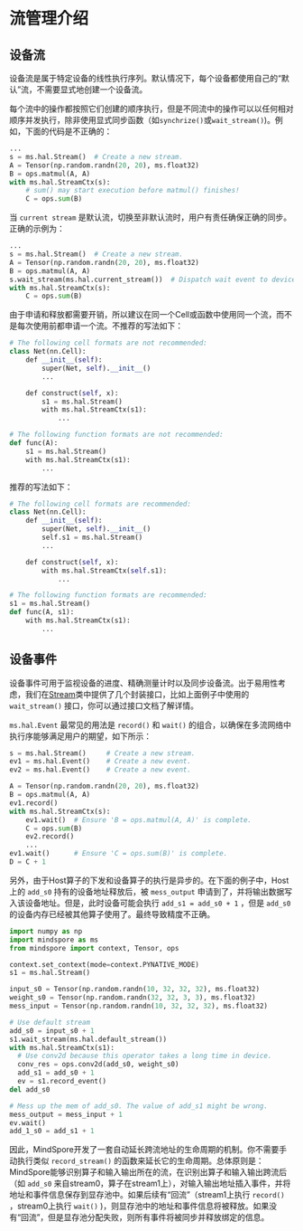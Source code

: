 # 流管理介绍

## 设备流

设备流是属于特定设备的线性执行序列。默认情况下，每个设备都使用自己的“默认”流，不需要显式地创建一个设备流。

每个流中的操作都按照它们创建的顺序执行，但是不同流中的操作可以以任何相对顺序并发执行，除非使用显式同步函数（如`synchrize()`或`wait_stream()`)。例如，下面的代码是不正确的：

``` python
...
s = ms.hal.Stream()  # Create a new stream.
A = Tensor(np.random.randn(20, 20), ms.float32)
B = ops.matmul(A, A)
with ms.hal.StreamCtx(s):
    # sum() may start execution before matmul() finishes!
    C = ops.sum(B)
```

当 `current stream` 是默认流，切换至非默认流时，用户有责任确保正确的同步。正确的示例为：

``` python
...
s = ms.hal.Stream()  # Create a new stream.
A = Tensor(np.random.randn(20, 20), ms.float32)
B = ops.matmul(A, A)
s.wait_stream(ms.hal.current_stream())  # Dispatch wait event to device.
with ms.hal.StreamCtx(s):
    C = ops.sum(B)
```

由于申请和释放都需要开销，所以建议在同一个Cell或函数中使用同一个流，而不是每次使用前都申请一个流。不推荐的写法如下：

``` python
# The following cell formats are not recommended:
class Net(nn.Cell):
    def __init__(self):
        super(Net, self).__init__()
        ...

    def construct(self, x):
        s1 = ms.hal.Stream()
        with ms.hal.StreamCtx(s1):
            ...

# The following function formats are not recommended:
def func(A):
    s1 = ms.hal.Stream()
    with ms.hal.StreamCtx(s1):
        ...
```

推荐的写法如下：

``` python
# The following cell formats are recommended:
class Net(nn.Cell):
    def __init__(self):
        super(Net, self).__init__()
        self.s1 = ms.hal.Stream()
        ...

    def construct(self, x):
        with ms.hal.StreamCtx(self.s1):
            ...

# The following function formats are recommended:
s1 = ms.hal.Stream()
def func(A, s1):
    with ms.hal.StreamCtx(s1):
        ...
```

## 设备事件

设备事件可用于监视设备的进度、精确测量计时以及同步设备流。出于易用性考虑，我们在[Stream](https://www.mindspore.cn/docs/zh-CN/r2.3/api_python/hal/mindspore.hal.Stream.html)类中提供了几个封装接口，比如上面例子中使用的 `wait_stream()` 接口，你可以通过接口文档了解详情。

`ms.hal.Event` 最常见的用法是 `record()` 和 `wait()` 的组合，以确保在多流网络中执行序能够满足用户的期望，如下所示：

``` python
s = ms.hal.Stream()     # Create a new stream.
ev1 = ms.hal.Event()    # Create a new event.
ev2 = ms.hal.Event()    # Create a new event.

A = Tensor(np.random.randn(20, 20), ms.float32)
B = ops.matmul(A, A)
ev1.record()
with ms.hal.StreamCtx(s):
    ev1.wait()  # Ensure 'B = ops.matmul(A, A)' is complete.
    C = ops.sum(B)
    ev2.record()
    ...
ev1.wait()      # Ensure 'C = ops.sum(B)' is complete.
D = C + 1
```

另外，由于Host算子的下发和设备算子的执行是异步的。在下面的例子中，Host上的 `add_s0` 持有的设备地址释放后，被 `mess_output` 申请到了，并将输出数据写入该设备地址。但是，此时设备可能会执行 `add_s1 = add_s0 + 1` ，但是 `add_s0` 的设备内存已经被其他算子使用了。最终导致精度不正确。

``` python
import numpy as np
import mindspore as ms
from mindspore import context, Tensor, ops

context.set_context(mode=context.PYNATIVE_MODE)
s1 = ms.hal.Stream()

input_s0 = Tensor(np.random.randn(10, 32, 32, 32), ms.float32)
weight_s0 = Tensor(np.random.randn(32, 32, 3, 3), ms.float32)
mess_input = Tensor(np.random.randn(10, 32, 32, 32), ms.float32)

# Use default stream
add_s0 = input_s0 + 1
s1.wait_stream(ms.hal.default_stream())
with ms.hal.StreamCtx(s1):
  # Use conv2d because this operator takes a long time in device.
  conv_res = ops.conv2d(add_s0, weight_s0)
  add_s1 = add_s0 + 1
  ev = s1.record_event()
del add_s0

# Mess up the mem of add_s0. The value of add_s1 might be wrong.
mess_output = mess_input + 1
ev.wait()
add_1_s0 = add_s1 + 1
```

因此，MindSpore开发了一套自动延长跨流地址的生命周期的机制。你不需要手动执行类似 `record_stream()` 的函数来延长它的生命周期。总体原则是：MindSpore能够识别算子和输入输出所在的流，在识别出算子和输入输出跨流后（如 `add_s0` 来自stream0，算子在stream1上），对输入输出地址插入事件，并将地址和事件信息保存到显存池中。如果后续有“回流”（stream1上执行 `record()` ，stream0上执行 `wait()` )，则显存池中的地址和事件信息将被释放。如果没有“回流”，但是显存池分配失败，则所有事件将被同步并释放绑定的信息。
